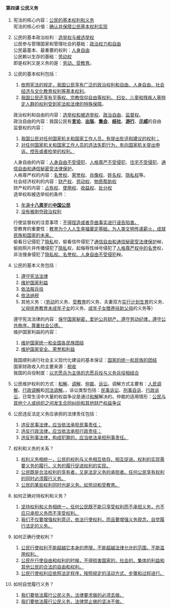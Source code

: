 #### 第四课 公民义务

1. 宪法的核心内容：<u>公民的基本权利和义务</u><br>
   宪法的核心价值：<u>确认并保障公民基本权利实现</u>

2. 公民的基本政治权利：<u>选举权与被选举权</u><br>
    公民参与管理国家和管理社会的基础：<u>政治权力和自由</u><br>
    公民最基本、最重要的权利：<u>人身自由</u><br>
    公民赖以生存的基础：<u>劳动权</u><br>
    即是权利又是义务的是：<u>劳动、受教育</u>。

3. 公民的基本权利包括：

   1. <u>依照宪法的规定，我国公民享有广泛的政治权利和自由、人身自由、社会经济与文化教育权利等基本权利</u>。
   2. <u>我国公民还享有平等权、宗教信仰自由等权利， 妇女、儿童和残疾人等特定人群的权利受到宪法和法律的特殊保障</u>。
   
   政治权利和自由的内容：<u>选举权和被选举权</u>、<u>政治自由</u>、<u>监督权</u>。<br>
   政治自由的内容：我国公民有<u>**言论**</u>、<u>**出版**</u>、<u>**集会**</u>、<u>**结社**</u>、<u>**游行**</u>、<u>**示威**</u>的自由<br>
   监督权的内容：

   1. <u>我国公民对任何国家机关和国家工作人员，有提出批评和建议的权利；</u>
   2. <u>对任何国家机关和国家工作人员的违法失职行为，有向国家机关提出申诉、控告或者检举的权利。</u>

   人身自由的内容：<u>人身自由不受侵犯</u>、<u>人格尊严不受侵犯</u>、<u>住宅不受侵犯</u>、<u>通信自由和通信秘密受法律保护</u>。<br>
   人格尊严权的内容：<u>名誉权</u>、<u>荣誉权</u>、<u>肖像权</u>、<u>姓名权</u>、<u>隐私权</u>等。<br>
   社会经济权利的内容：<u>财产权</u>、<u>劳动权</u>、<u>物质帮助权</u><br>
   财产权的内容：<u>占有权</u>、<u>使用权</u>、<u>收益权</u>、<u>处分权</u><br>
   选举权和被选举权的条件：

   1. <u>年满**十八周岁**的**中国公民**</u>
   2. <u>没有被剥夺政治权利</u>

   行使监督权的注意事项：<u>不得捏造或者歪曲事实进行诬告陷害。</u><br>
   受教育的重要性：<u>教育为个人人生幸福奠定基础，为人类文明传递薪火，成就民族和国家的未来。</u><br>
   偷看日记侵犯了<u>隐私</u>权，偷看信件侵犯了<u>通信自由和通信秘密受法律保护</u>~~权~~，偷拍照片并传播侵犯了<u>隐私</u>权，起侮辱性绰号侵犯了<u>人格尊严权中的名誉</u>权，非法搜身侵犯了<u>隐私权、名誉权、人身自由不受侵犯</u>~~权~~。

4. 公民的基本义务包括：

   1. <u>遵守宪法法律</u>
   2. <u>维护国家利益</u>
   3. <u>依法服兵役</u>
   4. <u>依法纳税</u>
   5. 其他义务：（<u>劳动</u>的义务、<u>受教育</u>的义务、夫妻双方<u>实行计划生育</u>的义务、<u>父母抚养教育未成年子女</u>的义务、<u>成年子女赡养扶助父母</u>的义务等）

   遵守宪法法律的内容：<u>保守国家秘密，爱护公共财产，遵守劳动纪律，遵守公共秩序，尊重社会公德。</u><br>
   维护国家利益的内容：

   1. <u>维护国家统一和全国各民族团结</u>
   2. <u>维护国家安全、荣誉和利益</u>
   
   我国顺利进行社会主义现代化建设的基本保证：<u>国家的统一和民族的团结</u><br>
   国家财政收入的主要来源：<u>税收</u><br>
   我国的兵役制度：<u>以志愿兵为主体的志愿兵役与义务兵役相结合</u>

5. 公民维护权利的方式：<u>和解</u>、<u>调解</u>、<u>仲裁</u>、<u>诉讼</u>。调解方式主要有：<u>人民调解</u>、<u>行政调解</u>和<u>司法调解</u>。，诉讼类型包括：<u>民事诉讼</u>、<u>刑事自诉</u>、<u>行政诉讼</u>，日常生活中大量的权益争议是通过<u>和解</u>解决的。仲裁的适用情形：<u>公民与其他个人或组织之间发生合同纠纷和其他财产权益争议</u>

6. 公民违反法定义务应承担的法律责任包括：

   1. <u>违反民事法律，应当依法承担民事责任；</u>
   2. <u>违反行政法律，应当依法承担行政责任；</u>
   3. <u>违反刑事法律，构成犯罪的，应当依法承担刑事责任。</u>

7. 权利和义务的关系？

   1. <u>权利义务相统一，公民的权利与义务相互依存、相互促进。权利的实现需要义务的履行，义务的履行促进权利的实现。</u>
   2. <u>公民既是合法权利的享有者，又是法定义务的承担者。任何公民享有权利的同时必须履行义务。</u>
   3. <u>公民的某些权利同时也是义务。如劳动和受教育。</u>

8. 如何正确对待权利和义务？

   1. <u>坚持权利和义务相统一，任何公民既不能只享受权利而不承担义务，也不应只承担义务而不享受权利。</u>
   2. <u>我们不仅要增强权利意识，依法行使权利，而且要增强义务观念，自觉履行法定的义务。</u>

9. 如何正确行使权利？

   1. <u>公民行使权利不能超越它本身的界限，不能超越法律允许的范围，不能滥用权利。</u>
   2. <u>公民在行使自由和权利的时候，不得损害国家的、社会的、集体的利益和其他公民的合法的自由和权利。</u>
   3. <u>公民行使权利应依照法定程序，按照规定的活动方式、步骤和过程进行。</u>

10. 如何自觉履行义务？

    1. <u>我们要依法履行公民义务，法律要求做的必须去做。</u>
    2. <u>我们要依法履行公民义务，法律禁止做的坚决不做。</u>
